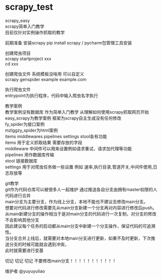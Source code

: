 # scrapy_test  
scrapy_easy  
scrapy简单入门教学  
目前仅针对实例操作抓取的教学  

前期准备
安装scrapy
pip install scrapy / pycharm包管理工具安装  

创建爬虫项目   
scrapy startproject xxx  
cd xxx  

创建爬虫文件 系统模板没啥用 可以自定义   
scrapy genspider example example.com  

执行爬虫文件  
entrypoint为执行程序，代码中输入爬虫名字执行  

教学案例  
教学案例没有数据库  作为简单入门教学 从理解如何使用scrapy抓取网页开始    
easy_scrapy为教学案例 框架为scrapy自主生成没有任何修改  
fy_spider为接口案例  
mzlggzy_spider为html案例  
items middlewares pipelines settings stool各有功能  
items 用于定义抓取结果 需要存放的字段  
middleware 中间件可以用来设置例如请求重试，请求加代理等功能   
pipelines 用作数据库传输  
stool 链接数据库  
settings  用于对爬虫任务做一些设置  例如 速率,执行目录,管道开关,中间件使用,日志存放等  

git教学  
git作为代码仓库可以被很多人一起维护 通过推送各自分支由拥有master权限的人代码进行合并    
main分支为主要分支，作为线上分支，本地不能也不建议去修改main分支。    
想要对代码进行修改需要先从main分支新建一个分支再对内容进行修改后push。     
从main新建分支的操作相当于是对main分支的代码进行一次复制，对分支的修改不会影响其他分支  
因此建议每个任务的启动都从main分支中新建一个分支操作，保证代码的可追溯性。  
当分支合并上线后，就需要对本地main分支进行更新，如果不及时更新，下次推送分支的时候可能就会遇到冲突，    
此时就需要进行变基  

切记 切记 切记 不要修改main分支！！！！！！！！！！！

维护者 @yuyuyuliao


